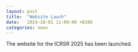 ```yaml
---
layout: post
title:  "Website Lauch"
date:   2024-10-01 12:00:00 +0100
categories: news
---
```

The website for the ICRSR 2025 has been launched.